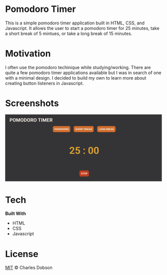 # Pomodoro Timer
This is a simple pomodoro timer application built in HTML, CSS, and Javascript. It allows the user to start a pomodoro timer for 25 minutes, take a short break of 5 mintues, or take a long break of 15 minutes.

# Motivation
I often use the pomodoro techinique while studying/working. There are quite a few pomodoro timer applications available but I was in search of one with a minimal design. I decided to build my own to learn more about creating button listeners in Javascript.

# Screenshots
![screenshot](images/screenshot.png)

# Tech
**Built With**
- HTML
- CSS
- Javascript

# License
[MIT](LICENSE) © Charles Dobson
